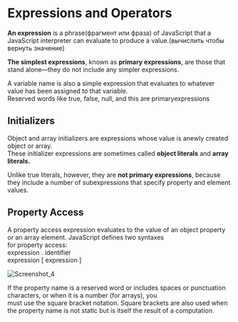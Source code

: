 # Expressions and Operators

**An expression** is a phrase(фрагмент или фраза) of JavaScript that a JavaScript interpreter can evaluate to produce a value.(вычислить чтобы вернуть значение)

**The simplest expressions**, known as **primary expressions**, are those that stand alone—they do not include any simpler expressions.

A variable name is also a simple expression that evaluates to whatever value has been assigned to that variable.    
Reserved words like true, false, null, and this are primaryexpressions  

## Initializers  

Object and array initializers are expressions whose value is anewly created object or array.  
These initializer expressions are sometimes called **object literals** and **array literals.**  

Unlike true literals, however, they are **not primary expressions**, because they include a number of subexpressions that specify property and element values.

## Property Access  

A property access expression evaluates to the value of an object property or an array element. JavaScript defines two syntaxes  
for property access:  
expression . identifier  
expression [ expression ]

![Screenshot_4](https://user-images.githubusercontent.com/66359081/175027143-b0914d64-8d17-4263-89a4-a5239a4c77d2.png)

If the property name is a reserved word or includes spaces or punctuation characters, or when it is a number (for arrays), you  
must use the square bracket notation. Square brackets are also used when the property name is not static but is itself the result of a computation.

